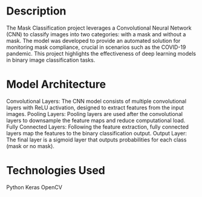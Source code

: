 # Description
The Mask Classification project leverages a Convolutional Neural Network (CNN) to classify images into two categories: with a mask and without a mask. 
The model was developed to provide an automated solution for monitoring mask compliance, crucial in scenarios such as the COVID-19 pandemic. 
This project highlights the effectiveness of deep learning models in binary image classification tasks.

# Model Architecture
Convolutional Layers: The CNN model consists of multiple convolutional layers with ReLU activation, designed to extract features from the input images.
Pooling Layers: Pooling layers are used after the convolutional layers to downsample the feature maps and reduce computational load.
Fully Connected Layers: Following the feature extraction, fully connected layers map the features to the binary classification output.
Output Layer: The final layer is a sigmoid layer that outputs probabilities for each class (mask or no mask).

# Technologies Used
Python
Keras
OpenCV


